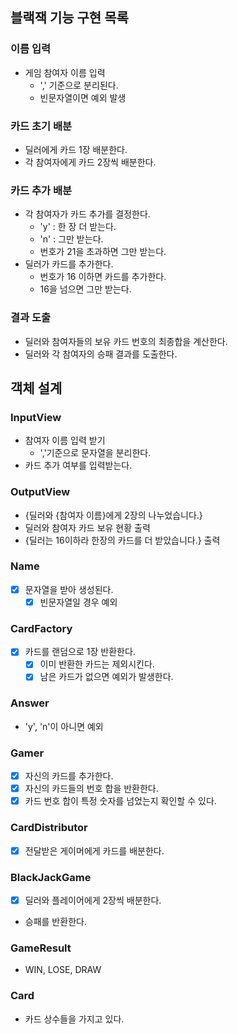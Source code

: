 ## 블랙잭 기능 구현 목록

### 이름 입력
- 게임 참여자 이름 입력
  - ',' 기준으로 분리된다.
  - 빈문자열이면 예외 발생

### 카드 초기 배분
- 딜러에게 카드 1장 배분한다.
- 각 참여자에게 카드 2장씩 배분한다.

### 카드 추가 배분
- 각 참여자가 카드 추가를 결정한다.
  - 'y' : 한 장 더 받는다.
  - 'n' : 그만 받는다.
  - 번호가 21을 초과하면 그만 받는다.
- 딜러가 카드를 추가한다.
  - 번호가 16 이하면 카드를 추가한다.
  - 16을 넘으면 그만 받는다.

### 결과 도출
- 딜러와 참여자들의 보유 카드 번호의 최종합을 계산한다.
- 딜러와 각 참여자의 승패 결과를 도출한다.


## 객체 설계

### InputView
- 참여자 이름 입력 받기
  - ','기준으로 문자열을 분리한다.
- 카드 추가 여부를 입력받는다.

### OutputView
- {딜러와 {참여자 이름}에게 2장의 나누었습니다.}
- 딜러와 참여자 카드 보유 현황 출력
- {딜러는 16이하라 한장의 카드를 더 받았습니다.} 출력

### Name
- [X] 문자열을 받아 생성된다.
  - [X] 빈문자열일 경우 예외

### CardFactory
- [X] 카드를 랜덤으로 1장 반환한다.
  - [X] 이미 반환한 카드는 제외시킨다.
  - [X] 남은 카드가 없으면 예외가 발생한다.

### Answer
- 'y', 'n'이 아니면 예외

### Gamer
- [X] 자신의 카드를 추가한다.
- [X] 자신의 카드들의 번호 합을 반환한다.
- [X] 카드 번호 합이 특정 숫자를 넘었는지 확인할 수 있다.

### CardDistributor
- [X] 전달받은 게이머에게 카드를 배분한다.

### BlackJackGame
- [X] 딜러와 플레이어에게 2장씩 배분한다.
- 승패를 반환한다.

### GameResult
- WIN, LOSE, DRAW

### Card
- 카드 상수들을 가지고 있다.

